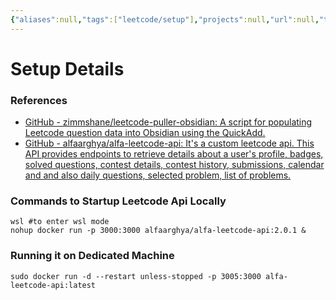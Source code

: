 ```yaml
---
{"aliases":null,"tags":["leetcode/setup"],"projects":null,"url":null,"type":"Guide","Description":"How to setup leetcode API locally","Areas":"HowTos","publish":true,"date created":"2025-01-14T15:25","date modified":"2025-01-15T21:34","PassFrontmatter":true,"created":"2025-01-15T21:34:51.689+05:30","updated":"2025-01-15T21:34:51.689+05:30"}
---
```


# Setup Details
### References
- [GitHub - zimmshane/leetcode-puller-obsidian: A script for populating Leetcode question data into Obsidian using the QuickAdd.](https://github.com/zimmshane/leetcode-puller-obsidian)
- [GitHub - alfaarghya/alfa-leetcode-api: It's a custom leetcode api. This API provides endpoints to retrieve details about a user's profile, badges, solved questions, contest details, contest history, submissions, calendar and and also daily questions, selected problem, list of problems.](https://github.com/alfaarghya/alfa-leetcode-api)
### Commands to Startup Leetcode Api Locally

```shell
wsl #to enter wsl mode
nohup docker run -p 3000:3000 alfaarghya/alfa-leetcode-api:2.0.1 &
```

### Running it on Dedicated Machine
```
sudo docker run -d --restart unless-stopped -p 3005:3000 alfa-leetcode-api:latest
```
